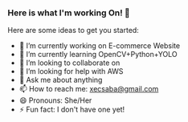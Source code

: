 ### Here is what I'm working On! 👋


Here are some ideas to get you started:

- 🔭 I’m currently working on E-commerce Website
- 🌱 I’m currently learning  OpenCV+Python+YOLO
- 👯 I’m looking to collaborate on 
- 🤔 I’m looking for help with AWS
- 💬 Ask me about anything
- 📫 How to reach me: xecsaba@gmail.com
- 😄 Pronouns: She/Her
- ⚡ Fun fact: I don't have one yet!

